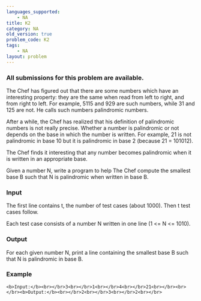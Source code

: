 ```yaml
---
languages_supported:
    - NA
title: K2
category: NA
old_version: true
problem_code: K2
tags:
    - NA
layout: problem
---
```

###  All submissions for this problem are available. 

The Chef has figured out that there are some numbers which have an interesting property: they are the same when read from left to right, and from right to left. For example, 5115 and 929 are such numbers, while 31 and 125 are not. He calls such numbers palindromic numbers.

After a while, the Chef has realized that his definition of palindromic numbers is not really precise. Whether a number is palindromic or not depends on the base in which the number is written. For example, 21 is not palindromic in base 10 but it is palindromic in base 2 (because 21 = 101012).

The Chef finds it interesting that any number becomes palindromic when it is written in an appropriate base.

Given a number N, write a program to help The Chef compute the smallest base B such that N is palindromic when written in base B.

### Input

The first line contains t, the number of test cases (about 1000). Then t test cases follow.

Each test case consists of a number N written in one line (1 <= N <= 1010).

### Output

For each given number N, print a line containing the smallest base B such that N is palindromic in base B.

### Example

`<b>Input:</b><br></br>3<br></br>1<br></br>4<br></br>21<br></br><br></br><b>Output:</b><br></br>2<br></br>3<br></br>2<br></br>`